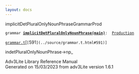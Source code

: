 ```yaml
---
layout: docs
---
```

<span class="title">implicitDetPluralOnlyNounPhrase</span><span class="type">GrammarProd</span>

`grammar `**[`implicitDetPluralOnlyNounPhrase(main)`](../object/implicitDetPluralOnlyNounPhrase(main).html)**` :   `[`Production`](../object/Production.html)

[`grammar.t`](../file/grammar.t.html)[`[`591`](../source/grammar.t.html#591)]`



indetPluralOnlyNounPhrase-\>np\_  





Adv3Lite Library Reference Manual  
Generated on 15/03/2023 from adv3Lite version 1.6.1


